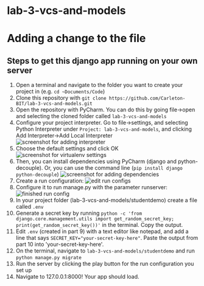 # lab-3-vcs-and-models
# Adding a change to the file
## Steps to get this django app running on your own server

1) Open a terminal and navigate to the folder you want to create your project in (e.g. `cd ~Documents/Code`)
2) Clone this repository with `git clone https://github.com/Carleton-BIT/lab-3-vcs-and-models.git`
3) Open the repository with PyCharm. You can do this by going file->open and selecting the cloned folder called `lab-3-vcs-and-models`
4) Configure your project interpreter. Go to file->settings, and selecting Python Interpreter under `Project: lab-3-vcs-and-models`, and clicking Add Interpreter->Add Local Interpreter
![screenshot for adding interpreter](readme_assets/add-interpreter.PNG)
5) Choose the default settings and click OK
![screenshot for virtualenv settings](readme_assets/confirm-interpreter.PNG)
6) Then, you can install dependencies using PyCharm (django and python-decouple). Or, you can use the command line (`pip install django python-decouple`)
![screenshot for adding dependencies](readme_assets/add-dependencies.png)
7) Create a run configuration:
![edit run configs](readme_assets/edit-run-configuration.png)
8) Configure it to run manage.py with the parameter runserver:
![finished run config](readme_assets/finished-run-configuration.png)
9) In your project folder (lab-3-vcs-and-models/studentdemo) create a file called `.env`
10) Generate a secret key by running `python -c 'from django.core.management.utils import get_random_secret_key; print(get_random_secret_key())'` in the terminal. Copy the output.
11) Edit `.env` (created in part 9) with a text editor like notepad, and add a line that says `SECRET_KEY="your-secret-key-here"`. Paste the output from part 10 into 'your-secret-key-here'.
12) On the terminal, navigate to `lab-3-vcs-and-models/studentdemo` and run `python manage.py migrate`
13) Run the server by clicking the play button for the run configuration you set up
14) Navigate to 127.0.0.1:8000! Your app should load.
